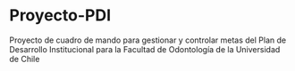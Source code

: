 # Proyecto-PDI
Proyecto de cuadro de mando para gestionar y controlar metas del Plan de Desarrollo Institucional para la Facultad de Odontología de la Universidad de Chile
